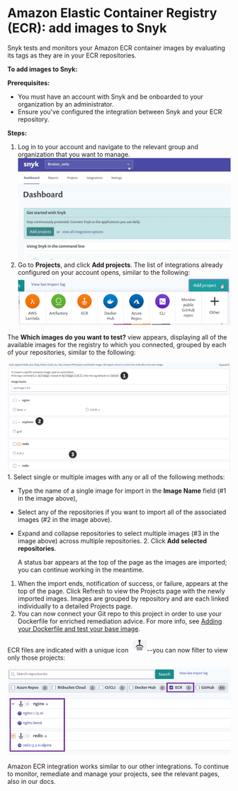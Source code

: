 # Amazon Elastic Container Registry \(ECR\): add images to Snyk

Snyk tests and monitors your Amazon ECR container images by evaluating its tags as they are in your ECR repositories.

**To add images to Snyk:**

**Prerequisites:**

* You must have an account with Snyk and be onboarded to your organization by an administrator.
* Ensure you've configured the integration between Snyk and your ECR repository.

**Steps:**

1. Log in to your account and navigate to the relevant group and organization that you want to manage. ![AddProjectMenu.gif](../../../.gitbook/assets/add-artifactory-images%20%281%29%20%282%29%20%285%29.gif)
2. Go to **Projects**, and click **Add projects**. The list of integrations already configured on your account opens, similar to the following: ![AddProjectMenu.png](../../../.gitbook/assets/uuid-dd01aab7-482f-0fc2-01de-c2427a14a0e0-en.png)

The **Which images do you want to test?** view appears, displaying all of the available images for the registry to which you connected, grouped by each of your repositories, similar to the following:

![AddImages.png](../../../.gitbook/assets/uuid-bd9cf629-f5fb-b28b-1fc1-40df2367a7f9-en%20%281%29%20%281%29%20%282%29%20%282%29.png) 1. Select single or multiple images with any or all of the following methods:

* Type the name of a single image for import in the **Image Name** field \(\#1 in the image above\),
* Select any of the repositories if you want to import all of the associated images \(\#2 in the image above\).
* Expand and collapse repositories to select multiple images \(\#3 in the image above\) across multiple repositories. 2. Click **Add selected repositories**.

  A status bar appears at the top of the page as the images are imported; you can continue working in the meantime.

1. When the import ends, notification of success, or failure, appears at the top of the page. Click Refresh to view the Projects page with the newly imported images. Images are grouped by repository and are each linked individually to a detailed Projects page.
2. You can now connect your Git repo to this project in order to use your Dockerfile for enriched remediation advice. For more info, see [Adding your Dockerfile and test your base image](https://support.snyk.io/hc/articles/360003916218#UUID-9ab347a6-8af0-ef6c-5ebd-cec21fbfab29).

ECR files are indicated with a unique icon ![](../../../.gitbook/assets/uuid-31aa2b29-8686-5389-b5fc-1d3bd1176f9c-en.png)--you can now filter to view only those projects:

![](../../../.gitbook/assets/uuid-439e3f37-6e4f-0ffa-0c3c-63c56b45ba5a-en.png)

Amazon ECR integration works similar to our other integrations. To continue to monitor, remediate and manage your projects, see the relevant pages, also in our docs.


